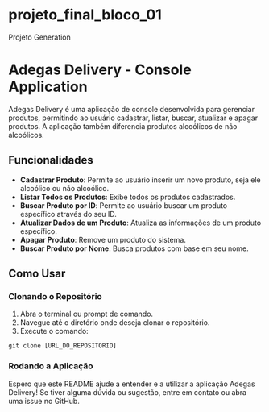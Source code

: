 # projeto_final_bloco_01
Projeto Generation

# Adegas Delivery - Console Application

Adegas Delivery é uma aplicação de console desenvolvida para gerenciar produtos, permitindo ao usuário cadastrar, listar, buscar, atualizar e apagar produtos. A aplicação também diferencia produtos alcoólicos de não alcoólicos.

## Funcionalidades

- **Cadastrar Produto**: Permite ao usuário inserir um novo produto, seja ele alcoólico ou não alcoólico.
- **Listar Todos os Produtos**: Exibe todos os produtos cadastrados.
- **Buscar Produto por ID**: Permite ao usuário buscar um produto específico através do seu ID.
- **Atualizar Dados de um Produto**: Atualiza as informações de um produto específico.
- **Apagar Produto**: Remove um produto do sistema.
- **Buscar Produto por Nome**: Busca produtos com base em seu nome.

## Como Usar

### Clonando o Repositório

1. Abra o terminal ou prompt de comando.
2. Navegue até o diretório onde deseja clonar o repositório.
3. Execute o comando:
```
git clone [URL_DO_REPOSITORIO]
```

### Rodando a Aplicação



Espero que este README ajude a entender e a utilizar a aplicação Adegas Delivery! Se tiver alguma dúvida ou sugestão, entre em contato ou abra uma issue no GitHub.
